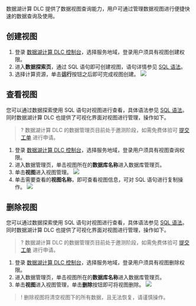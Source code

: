 数据湖计算 DLC 提供了数据视图查询能力，用户可通过管理数据视图进行便捷快速的数据查询及使用。

## 创建视图
1. 登录 [数据湖计算 DLC 控制台](https://console.cloud.tencent.com/dlc)，选择服务地域，登录用户须具有视图创建权限。
2. 进入**数据探索页**，通过 SQL 语句即可创建视图，语句详情参见 [SQL 语法](https://cloud.tencent.com/document/product/1342/61796)。
3. 选择计算资源，单击**运行**按钮之后即可完成视图创建。
![](https://qcloudimg.tencent-cloud.cn/raw/3a80bd72167efb4de4ed18dd7068e880.png)

## 查看视图
您可以通过数据探索使用 SQL 语句对视图进行查看，具体语法参见 [SQL 语法](https://cloud.tencent.com/document/product/1342/61796)。同时数据湖计算 DLC 也提供了可视化界面对视图进行管理，操作如下。
>? 数据湖计算 DLC 的数据管理页目前处于邀测阶段，如需免费体验可 [提交工单](https://console.cloud.tencent.com/workorder/category) 进行申请。
>
1. 登录 [数据湖计算 DLC 控制台](https://console.cloud.tencent.com/dlc)，选择服务地域，登录用户须具有视图查询权限。
2. 进入数据管理页，单击视图所在的**数据库名称**进入数据库管理页。
3. 单击**视图**进入视图管理。
![](https://qcloudimg.tencent-cloud.cn/raw/a01e40f96cfe7d472cbd18ae97953865.png)
4. 单击需要查看的**视图名称**，即可查看视图信息，可对 SQL 语句进行复制操作。
![](https://qcloudimg.tencent-cloud.cn/raw/7740491f5b6a78938bda0e9f0ad74b7e.png)

## 删除视图
您可以通过数据探索使用 SQL 语句对视图进行查看，具体语法参见 [SQL 语法](https://cloud.tencent.com/document/product/1342/61796)。同时数据湖计算 DLC 也提供了可视化界面对视图进行管理，操作如下。
>? 数据湖计算 DLC 的数据管理页目前处于邀测阶段，如需免费体验可 [提交工单](https://console.cloud.tencent.com/workorder/category) 进行申请。

1. 登录 [数据湖计算 DLC 控制台](https://console.cloud.tencent.com/dlc)，选择服务地域，登录用户须具有视图删除权限。
2. 进入数据管理页，单击视图所在的**数据库名称**进入数据库管理页。
3. 单击**视图**进入视图管理，单击**删除**按钮即可将视图删除。
![](https://qcloudimg.tencent-cloud.cn/raw/fb036d1cce773b4fac9b966d9d65eaa9.png)

>! 删除视图将清空视图下的所有数据，且无法恢复，请谨慎操作。
